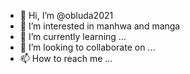 - 👋 Hi, I’m @obluda2021
- 👀 I’m interested in manhwa and manga
- 🌱 I’m currently learning ...
- 💞️ I’m looking to collaborate on ...
- 📫 How to reach me ...

<!---
obluda2021/obluda2021 is a ✨ special ✨ repository because its `README.md` (this file) appears on your GitHub profile.
You can click the Preview link to take a look at your changes.
--->
